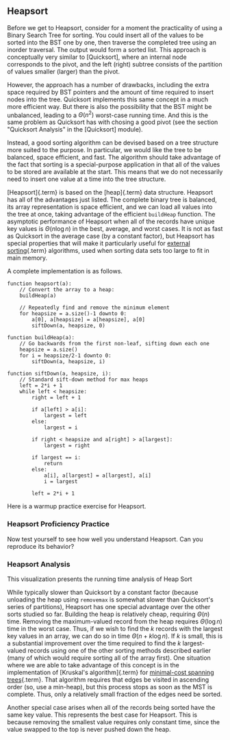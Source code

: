 
## Heapsort

Before we get to Heapsort, consider for a moment the practicality of
using a Binary Search Tree for sorting. You could insert all of the
values to be sorted into the BST one by one, then traverse the completed
tree using an inorder traversal. The output would form a sorted list.
This approach is conceptually very similar to
[Quicksort], where
an internal node corresponds to the pivot, and the left (right) subtree
consists of the partition of values smaller (larger) than the pivot.

However, the approach has a number of drawbacks, including the extra
space required by BST pointers and the amount of time required to insert
nodes into the tree. Quicksort implements this same concept in a much
more efficient way. But there is also the possibility that the BST might
be unbalanced, leading to a $\Theta(n^2)$ worst-case running time. And
this is the same problem as Quicksort has with chosing a good pivot (see
the section "Quicksort Analysis" in the
[Quicksort] module).

Instead, a good sorting algorithm can be devised based on a tree
structure more suited to the purpose. In particular, we would like the
tree to be balanced, space efficient, and fast. The algorithm should
take advantage of the fact that sorting is a special-purpose application
in that all of the values to be stored are available at the start. This
means that we do not necessarily need to insert one value at a time into
the tree structure.

[Heapsort]{.term} is based on the
[heap]{.term} data structure.
Heapsort has all of the advantages just listed. The complete binary tree
is balanced, its array representation is space efficient, and we can
load all values into the tree at once, taking advantage of the efficient
`buildHeap` function. The asymptotic performance of Heapsort when all of
the records have unique key values is $\Theta(n \log n)$ in the best,
average, and worst cases. It is not as fast as Quicksort in the average
case (by a constant factor), but Heapsort has special properties that
will make it particularly useful for
[external sorting](#external-sort){.term} algorithms, 
used when sorting data sets too large to fit in main memory.

<inlineav id="heapsortCON" src="Sorting/heapsortCON.js" script="DataStructures/binaryheap.js" name="Heapsort Slideshow"/>

A complete implementation is as follows.


    function heapsort(a):
        // Convert the array to a heap:
        buildHeap(a)

        // Repeatedly find and remove the minimum element
        for heapsize = a.size()-1 downto 0:
            a[0], a[heapsize] = a[heapsize], a[0]
            siftDown(a, heapsize, 0)

    function buildHeap(a):
        // Go backwards from the first non-leaf, sifting down each one
        heapsize = a.size()
        for i = heapsize/2-1 downto 0:
            siftDown(a, heapsize, i)

    function siftDown(a, heapsize, i):
        // Standard sift-down method for max heaps
        left = 2*i + 1
        while left < heapsize:
            right = left + 1

            if a[left] > a[i]:
                largest = left
            else:
                largest = i

            if right < heapsize and a[right] > a[largest]:
                largest = right

            if largest == i:
                return
            else:
                a[i], a[largest] = a[largest], a[i]
                i = largest

            left = 2*i + 1


Here is a warmup practice exercise for Heapsort.

<avembed id="HeapsortStepPRO" src="Sorting/HeapsortStepPRO.html" type="ka" name="Heapsort RemoveMax Proficiency Exercise"/>

### Heapsort Proficiency Practice

Now test yourself to see how well you understand Heapsort. Can you
reproduce its behavior?

<avembed id="heapsortPRO" src="Sorting/heapsortPRO.html" type="pe" name="Heapsort Proficiency Exercise"/>

### Heapsort Analysis

This visualization presents the running time analysis of Heap Sort

<inlineav id="HeapSortAnalysisCON" src="Sorting/HeapSortAnalysisCON.js" script="DataStructures/binaryheap.js" name="Heapsort Analysis Slideshow" links="Sorting/HeapSortAnalysisCON.css"/>

While typically slower than Quicksort by a constant factor (because
unloading the heap using `removemax` is somewhat slower than
Quicksort's series of partitions), Heapsort has one special advantage
over the other sorts studied so far. Building the heap is relatively
cheap, requiring $\Theta(n)$ time. Removing the maximum-valued record
from the heap requires $\Theta(\log n)$ time in the worst case. Thus, if
we wish to find the $k$ records with the largest key values in an array,
we can do so in time $\Theta(n + k \log n)$. If $k$ is small, this is a
substantial improvement over the time required to find the $k$
largest-valued records using one of the other sorting methods described
earlier (many of which would require sorting all of the array first).
One situation where we are able to take advantage of this concept is in
the implementation of
[Kruskal's algorithm]{.term} for
[minimal-cost spanning trees](#minimal-cost-spanning-tree){.term}. 
That algorithm requires that edges be visited in ascending
order (so, use a min-heap), but this process stops as soon as the MST is
complete. Thus, only a relatively small fraction of the edges need be
sorted.

Another special case arises when all of the records being sorted have
the same key value. This represents the best case for Heapsort. This is
because removing the smallest value requires only constant time, since
the value swapped to the top is never pushed down the heap.

